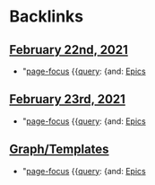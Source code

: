 
# Backlinks
## [February 22nd, 2021](<February 22nd, 2021.md>)
- "[page-focus](<page-focus.md>) {{[query](<query.md>): {and: [Epics](<Epics.md>)

## [February 23rd, 2021](<February 23rd, 2021.md>)
- "[page-focus](<page-focus.md>) {{[query](<query.md>): {and: [Epics](<Epics.md>)

## [Graph/Templates](<Graph/Templates.md>)
- "[page-focus](<page-focus.md>) {{[query](<query.md>): {and: [Epics](<Epics.md>)

